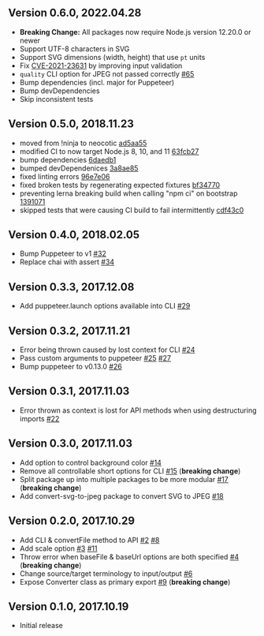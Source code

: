 ## Version 0.6.0, 2022.04.28

* **Breaking Change:** All packages now require Node.js version 12.20.0 or newer
* Support UTF-8 characters in SVG
* Support SVG dimensions (width, height) that use `pt` units
* Fix [CVE-2021-23631](https://nvd.nist.gov/vuln/detail/CVE-2021-23631) by improving input validation
* `quality` CLI option for JPEG not passed correctly [#65](https://github.com/neocotic/convert-svg/issues/65)
* Bump dependencies (incl. major for Puppeteer)
* Bump devDependencies
* Skip inconsistent tests

## Version 0.5.0, 2018.11.23

* moved from !ninja to neocotic [ad5aa55](https://github.com/neocotic/convert-svg/commit/ad5aa559daa04a4276fc025e0a37d0d9768eab28)
* modified CI to now target Node.js 8, 10, and 11 [63fcb27](https://github.com/neocotic/convert-svg/commit/63fcb2702cba03ec12f7998c0c0ee0b84b862986)
* bump dependencies [6daedb1](https://github.com/neocotic/convert-svg/commit/6daedb1d27f56455d7797628bbff90aa59597565)
* bumped devDependenices [3a8ae85](https://github.com/neocotic/convert-svg/commit/3a8ae8528939819a90f2754adacc82864475d967)
* fixed linting errors [96e7e06](https://github.com/neocotic/convert-svg/commit/96e7e061abb75b83b92ca675f2d1bb68e76f28ae)
* fixed broken tests by regenerating expected fixtures [bf34770](https://github.com/neocotic/convert-svg/commit/bf34770a5707903849cd8005a7b82d735ee3c281)
* preventing lerna breaking build when calling "npm ci" on bootstrap [1391071](https://github.com/neocotic/convert-svg/commit/1391071f57550d2b9b9ded5dca84776d3ce11fa7)
* skipped tests that were causing CI build to fail intermittently [cdf43c0](https://github.com/neocotic/convert-svg/commit/cdf43c06079e498354c4e8299f784dc290a11461)

## Version 0.4.0, 2018.02.05

* Bump Puppeteer to v1 [#32](https://github.com/neocotic/convert-svg/issues/32)
* Replace chai with assert [#34](https://github.com/neocotic/convert-svg/issues/34)

## Version 0.3.3, 2017.12.08

* Add puppeteer.launch options available into CLI [#29](https://github.com/neocotic/convert-svg/issues/29)

## Version 0.3.2, 2017.11.21

* Error being thrown caused by lost context for CLI [#24](https://github.com/neocotic/convert-svg/issues/24)
* Pass custom arguments to puppeteer [#25](https://github.com/neocotic/convert-svg/issues/25) [#27](https://github.com/neocotic/convert-svg/issues/27)
* Bump puppeteer to v0.13.0 [#26](https://github.com/neocotic/convert-svg/issues/26)

## Version 0.3.1, 2017.11.03

* Error thrown as context is lost for API methods when using destructuring imports [#22](https://github.com/neocotic/convert-svg/issues/22)

## Version 0.3.0, 2017.11.03

* Add option to control background color [#14](https://github.com/neocotic/convert-svg/issues/14)
* Remove all controllable short options for CLI [#15](https://github.com/neocotic/convert-svg/issues/15) (**breaking change**)
* Split package up into multiple packages to be more modular [#17](https://github.com/neocotic/convert-svg/issues/17) (**breaking change**)
* Add convert-svg-to-jpeg package to convert SVG to JPEG [#18](https://github.com/neocotic/convert-svg/issues/18)

## Version 0.2.0, 2017.10.29

* Add CLI & convertFile method to API [#2](https://github.com/neocotic/convert-svg/issues/2) [#8](https://github.com/neocotic/convert-svg/issues/8)
* Add scale option [#3](https://github.com/neocotic/convert-svg/issues/3) [#11](https://github.com/neocotic/convert-svg/issues/11)
* Throw error when baseFile & baseUrl options are both specified [#4](https://github.com/neocotic/convert-svg/issues/4) (**breaking change**)
* Change source/target terminology to input/output [#6](https://github.com/neocotic/convert-svg/issues/6)
* Expose Converter class as primary export [#9](https://github.com/neocotic/convert-svg/issues/9) (**breaking change**)

## Version 0.1.0, 2017.10.19

* Initial release
